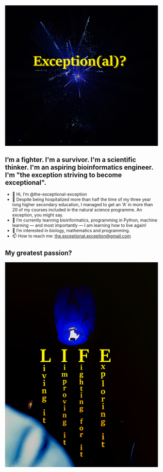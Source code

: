 ![Image of text](https://github.com/the-exceptional-exception/the-exceptional-exception/blob/main/exception-al.png)
## I’m a fighter. I'm a survivor. I'm a scientific thinker. I'm an aspiring bioinformatics engineer. I'm "the exception striving to become exceptional". 

- 👋 Hi, I’m @the-exceptional-exception
- 💞️ Despite being hospitalized more than half the time of my three year long higher secondary education, I managed to get an 'A' in more than 20 of my courses included in the natural science programme. An exception, you might say.  
- 🌱 I’m currently learning bioinformatics, programming in Python, machine learning — and most importantly — I am learning how to live again!
- 👀 I’m interested in biology, mathematics and programming.
- 📫 How to reach me: the.exceptional.exception@gmail.com

## My greatest passion?
![text: "LIFE"](https://github.com/the-exceptional-exception/the-exceptional-exception/blob/main/life.png)

<!---
the-exceptional-exception/the-exceptional-exception is a ✨ special ✨ repository because its `README.md` (this file) appears on your GitHub profile.
You can click the Preview link to take a look at your changes.
--->
